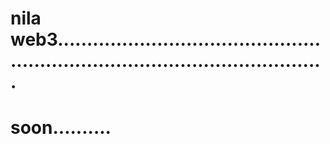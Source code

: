 # nila web3...................................................................................................
# soon..........
